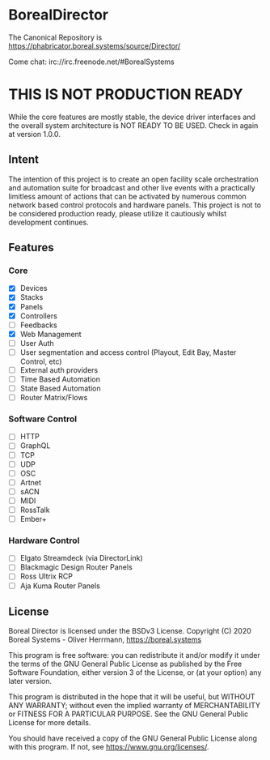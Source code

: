 # BorealDirector

The Canonical Repository is https://phabricator.boreal.systems/source/Director/

Come chat: irc://irc.freenode.net/#BorealSystems

# THIS IS NOT PRODUCTION READY
While the core features are mostly stable, the device driver interfaces and the overall system architecture is NOT READY TO BE USED. Check in again at version 1.0.0.

## Intent
The intention of this project is to create an open facility scale orchestration and automation suite for broadcast and other live events with a practically limitless amount of actions that can be activated by numerous common network based control protocols and hardware panels. This project is not to be considered production ready, please utilize it cautiously whilst development continues.

## Features
### Core
- [x] Devices
- [x] Stacks
- [x] Panels
- [x] Controllers
- [ ] Feedbacks
- [x] Web Management
- [ ] User Auth
- [ ] User segmentation and access control (Playout, Edit Bay, Master Control, etc)
- [ ] External auth providers
- [ ] Time Based Automation
- [ ] State Based Automation
- [ ] Router Matrix/Flows

### Software Control
- [ ] HTTP
- [ ] GraphQL
- [ ] TCP
- [ ] UDP
- [ ] OSC
- [ ] Artnet
- [ ] sACN
- [ ] MIDI
- [ ] RossTalk
- [ ] Ember+

### Hardware Control
- [ ] Elgato Streamdeck (via DirectorLink)
- [ ] Blackmagic Design Router Panels
- [ ] Ross Ultrix RCP
- [ ] Aja Kuma Router Panels

## License
Boreal Director is licensed under the BSDv3 License.
Copyright (C) 2020 Boreal Systems - Oliver Herrmann, https://boreal.systems

This program is free software: you can redistribute it and/or modify
it under the terms of the GNU General Public License as published by
the Free Software Foundation, either version 3 of the License, or
(at your option) any later version.

This program is distributed in the hope that it will be useful,
but WITHOUT ANY WARRANTY; without even the implied warranty of
MERCHANTABILITY or FITNESS FOR A PARTICULAR PURPOSE.  See the
GNU General Public License for more details.

You should have received a copy of the GNU General Public License
along with this program.  If not, see <https://www.gnu.org/licenses/>.

